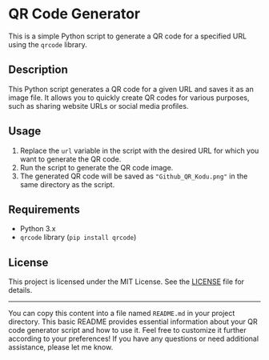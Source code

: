 # QR Code Generator

This is a simple Python script to generate a QR code for a specified URL using the `qrcode` library.

## Description

This Python script generates a QR code for a given URL and saves it as an image file. It allows you to quickly create QR codes for various purposes, such as sharing website URLs or social media profiles.

## Usage

1. Replace the `url` variable in the script with the desired URL for which you want to generate the QR code.
2. Run the script to generate the QR code image.
3. The generated QR code will be saved as `"Github_QR_Kodu.png"` in the same directory as the script.

## Requirements

- Python 3.x
- `qrcode` library (`pip install qrcode`)

## License

This project is licensed under the MIT License. See the [LICENSE](LICENSE) file for details.

---

You can copy this content into a file named `README.md` in your project directory. This basic README provides essential information about your QR code generator script and how to use it. Feel free to customize it further according to your preferences! If you have any questions or need additional assistance, please let me know.

